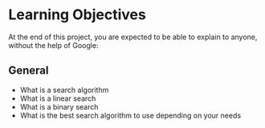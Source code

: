 # Learning Objectives
At the end of this project, you are expected to be able to explain to anyone, without the help of Google:

## General
* What is a search algorithm
* What is a linear search
* What is a binary search
* What is the best search algorithm to use depending on your needs